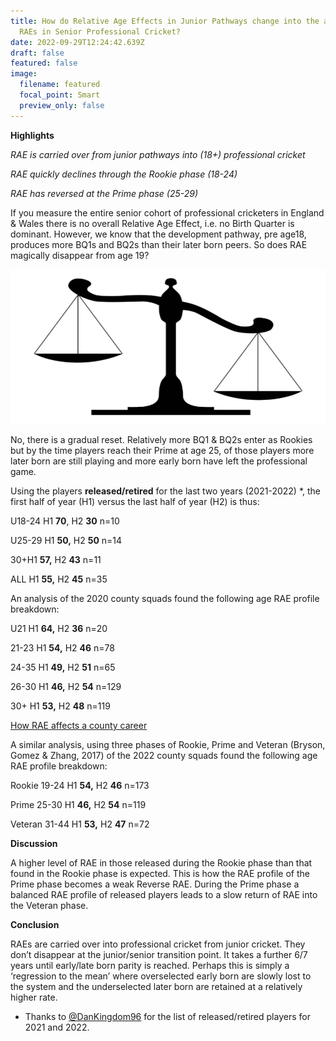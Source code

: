 ```yaml
---
title: How do Relative Age Effects in Junior Pathways change into the absence of
  RAEs in Senior Professional Cricket?
date: 2022-09-29T12:24:42.639Z
draft: false
featured: false
image:
  filename: featured
  focal_point: Smart
  preview_only: false
---
```

<meta name="twitter:card" content="summary_large_image" />
<meta name="twitter:site" content="@nothirdman" />
<meta name="twitter:title" content="How do Relative Age Effects in Junior Pathways change into the absence of RAEs in Senior Professional Cricket?" />
<meta name="twitter:description" content="RAEs are carried over into professional cricket from junior cricket. They don’t disappear at the junior/senior transition point. It takes a further 6/7 years until early/late born parity is reached. Perhaps this is simply a ‘regression to the mean’ where overselected early born are slowly lost to the system and the underselected later born are retained at a relatively higher rate." />
<meta name="twitter:image" content="https://onemoresummer.co.uk/post/relative-age-effect-in-senior-professional-cricket-yes-no-it-depends/scales.png" />

**Highlights**

*RAE is carried over from junior pathways into (18+) professional cricket*

*RAE quickly declines through the Rookie phase (18-24)*

*RAE has reversed at the Prime phase (25-29)*

If you measure the entire senior cohort of professional cricketers in England & Wales there is no overall Relative Age Effect, i.e. no Birth Quarter is dominant. However, we know that the development pathway, pre age18, produces more BQ1s and BQ2s than their later born peers. So does RAE magically disappear from age 19?

![](scales.png)

No, there is a gradual reset. Relatively more BQ1 & BQ2s enter as Rookies but by the time players reach their Prime at age 25, of those players more later born are still playing and more early born have left the professional game.

Using the players **released/retired** for the last two years (2021-2022) *, the first half of year (H1) versus the last half of year (H2) is thus:

U18-24 H1 **70**, H2 **30** n=10 

U25-29 H1 **50,** H2 **50** n=14

30+H1 **57,** H2 **43** n=11

ALL H1 **55,** H2 **45** n=35

An analysis of the 2020 county squads found the following age RAE profile breakdown:

U21 H1 **64,** H2 **36** n=20

21-23 H1 **54,** H2 **46** n=78

24-35 H1 **49,** H2 **51** n=65

26-30 H1 **46,** H2 **54** n=129

30+ H1 **53,** H2 **48** n=119[](https://onemoresummer.co.uk/post/how-rae-affects-a-county-career/)

[How RAE affects a county career](https://onemoresummer.co.uk/post/how-rae-affects-a-county-career/)

A similar analysis, using three phases of Rookie, Prime and Veteran (Bryson, Gomez & Zhang, 2017) of the 2022 county squads found the following age RAE profile breakdown:

Rookie 19-24 H1 **54,** H2 **46** n=173

Prime 25-30 H1 **46,** H2 **54** n=119

Veteran 31-44 H1 **53,** H2 **47** n=72

**Discussion**

A higher level of RAE in those released during the Rookie phase than that found in the Rookie phase is expected. This is how the RAE profile of the Prime phase becomes a weak Reverse RAE. During the Prime phase a balanced RAE profile of released players leads to a slow return of RAE into the Veteran phase. 

**Conclusion**

RAEs are carried over into professional cricket from junior cricket. They don’t disappear at the junior/senior transition point. It takes a further 6/7 years until early/late born parity is reached. Perhaps this is simply a ‘regression to the mean’ where overselected early born are slowly lost to the system and the underselected later born are retained at a relatively higher rate.

* Thanks to [@DanKingdom96](https://twitter.com/DanKingdom96) for the list of released/retired players for 2021 and 2022.